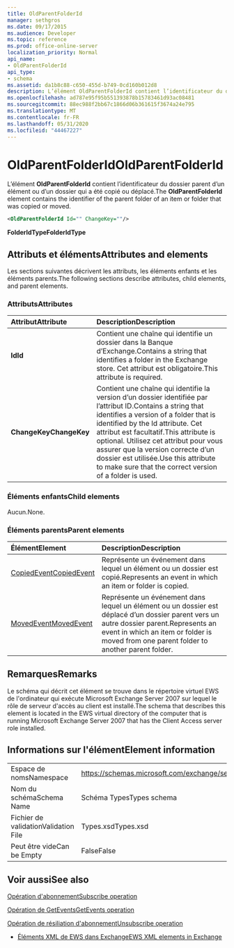 ```yaml
---
title: OldParentFolderId
manager: sethgros
ms.date: 09/17/2015
ms.audience: Developer
ms.topic: reference
ms.prod: office-online-server
localization_priority: Normal
api_name:
- OldParentFolderId
api_type:
- schema
ms.assetid: da1b8c88-c650-455d-b749-0cd160b012d8
description: L’élément OldParentFolderId contient l’identificateur du dossier parent d’un élément ou d’un dossier qui a été copié ou déplacé.
ms.openlocfilehash: ad787e95f95b551393878b15783461d93ac08481
ms.sourcegitcommit: 88ec988f2bb67c1866d06b361615f3674a24e795
ms.translationtype: MT
ms.contentlocale: fr-FR
ms.lasthandoff: 05/31/2020
ms.locfileid: "44467227"
---
```

# <a name="oldparentfolderid"></a><span data-ttu-id="1bd7b-103">OldParentFolderId</span><span class="sxs-lookup"><span data-stu-id="1bd7b-103">OldParentFolderId</span></span>

<span data-ttu-id="1bd7b-104">L’élément **OldParentFolderId** contient l’identificateur du dossier parent d’un élément ou d’un dossier qui a été copié ou déplacé.</span><span class="sxs-lookup"><span data-stu-id="1bd7b-104">The **OldParentFolderId** element contains the identifier of the parent folder of an item or folder that was copied or moved.</span></span> 
  
```xml
<OldParentFolderId Id="" ChangeKey=""/>
```

 <span data-ttu-id="1bd7b-105">**FolderIdType**</span><span class="sxs-lookup"><span data-stu-id="1bd7b-105">**FolderIdType**</span></span>
## <a name="attributes-and-elements"></a><span data-ttu-id="1bd7b-106">Attributs et éléments</span><span class="sxs-lookup"><span data-stu-id="1bd7b-106">Attributes and elements</span></span>

<span data-ttu-id="1bd7b-107">Les sections suivantes décrivent les attributs, les éléments enfants et les éléments parents.</span><span class="sxs-lookup"><span data-stu-id="1bd7b-107">The following sections describe attributes, child elements, and parent elements.</span></span>
  
### <a name="attributes"></a><span data-ttu-id="1bd7b-108">Attributs</span><span class="sxs-lookup"><span data-stu-id="1bd7b-108">Attributes</span></span>

|<span data-ttu-id="1bd7b-109">**Attribut**</span><span class="sxs-lookup"><span data-stu-id="1bd7b-109">**Attribute**</span></span>|<span data-ttu-id="1bd7b-110">**Description**</span><span class="sxs-lookup"><span data-stu-id="1bd7b-110">**Description**</span></span>|
|:-----|:-----|
|<span data-ttu-id="1bd7b-111">**Id**</span><span class="sxs-lookup"><span data-stu-id="1bd7b-111">**Id**</span></span> <br/> |<span data-ttu-id="1bd7b-112">Contient une chaîne qui identifie un dossier dans la Banque d’Exchange.</span><span class="sxs-lookup"><span data-stu-id="1bd7b-112">Contains a string that identifies a folder in the Exchange store.</span></span> <span data-ttu-id="1bd7b-113">Cet attribut est obligatoire.</span><span class="sxs-lookup"><span data-stu-id="1bd7b-113">This attribute is required.</span></span>  <br/> |
|<span data-ttu-id="1bd7b-114">**ChangeKey**</span><span class="sxs-lookup"><span data-stu-id="1bd7b-114">**ChangeKey**</span></span> <br/> |<span data-ttu-id="1bd7b-115">Contient une chaîne qui identifie la version d’un dossier identifiée par l’attribut ID.</span><span class="sxs-lookup"><span data-stu-id="1bd7b-115">Contains a string that identifies a version of a folder that is identified by the Id attribute.</span></span> <span data-ttu-id="1bd7b-116">Cet attribut est facultatif.</span><span class="sxs-lookup"><span data-stu-id="1bd7b-116">This attribute is optional.</span></span> <span data-ttu-id="1bd7b-117">Utilisez cet attribut pour vous assurer que la version correcte d’un dossier est utilisée.</span><span class="sxs-lookup"><span data-stu-id="1bd7b-117">Use this attribute to make sure that the correct version of a folder is used.</span></span>  <br/> |
   
### <a name="child-elements"></a><span data-ttu-id="1bd7b-118">Éléments enfants</span><span class="sxs-lookup"><span data-stu-id="1bd7b-118">Child elements</span></span>

<span data-ttu-id="1bd7b-119">Aucun.</span><span class="sxs-lookup"><span data-stu-id="1bd7b-119">None.</span></span>
  
### <a name="parent-elements"></a><span data-ttu-id="1bd7b-120">Éléments parents</span><span class="sxs-lookup"><span data-stu-id="1bd7b-120">Parent elements</span></span>

|<span data-ttu-id="1bd7b-121">**Élément**</span><span class="sxs-lookup"><span data-stu-id="1bd7b-121">**Element**</span></span>|<span data-ttu-id="1bd7b-122">**Description**</span><span class="sxs-lookup"><span data-stu-id="1bd7b-122">**Description**</span></span>|
|:-----|:-----|
|[<span data-ttu-id="1bd7b-123">CopiedEvent</span><span class="sxs-lookup"><span data-stu-id="1bd7b-123">CopiedEvent</span></span>](copiedevent.md) <br/> |<span data-ttu-id="1bd7b-124">Représente un événement dans lequel un élément ou un dossier est copié.</span><span class="sxs-lookup"><span data-stu-id="1bd7b-124">Represents an event in which an item or folder is copied.</span></span>  <br/> |
|[<span data-ttu-id="1bd7b-125">MovedEvent</span><span class="sxs-lookup"><span data-stu-id="1bd7b-125">MovedEvent</span></span>](movedevent.md) <br/> |<span data-ttu-id="1bd7b-126">Représente un événement dans lequel un élément ou un dossier est déplacé d’un dossier parent vers un autre dossier parent.</span><span class="sxs-lookup"><span data-stu-id="1bd7b-126">Represents an event in which an item or folder is moved from one parent folder to another parent folder.</span></span>  <br/> |
   
## <a name="remarks"></a><span data-ttu-id="1bd7b-127">Remarques</span><span class="sxs-lookup"><span data-stu-id="1bd7b-127">Remarks</span></span>

<span data-ttu-id="1bd7b-128">Le schéma qui décrit cet élément se trouve dans le répertoire virtuel EWS de l'ordinateur qui exécute Microsoft Exchange Server 2007 sur lequel le rôle de serveur d'accès au client est installé.</span><span class="sxs-lookup"><span data-stu-id="1bd7b-128">The schema that describes this element is located in the EWS virtual directory of the computer that is running Microsoft Exchange Server 2007 that has the Client Access server role installed.</span></span>
  
## <a name="element-information"></a><span data-ttu-id="1bd7b-129">Informations sur l'élément</span><span class="sxs-lookup"><span data-stu-id="1bd7b-129">Element information</span></span>

|||
|:-----|:-----|
|<span data-ttu-id="1bd7b-130">Espace de noms</span><span class="sxs-lookup"><span data-stu-id="1bd7b-130">Namespace</span></span>  <br/> |https://schemas.microsoft.com/exchange/services/2006/types  <br/> |
|<span data-ttu-id="1bd7b-131">Nom du schéma</span><span class="sxs-lookup"><span data-stu-id="1bd7b-131">Schema Name</span></span>  <br/> |<span data-ttu-id="1bd7b-132">Schéma Types</span><span class="sxs-lookup"><span data-stu-id="1bd7b-132">Types schema</span></span>  <br/> |
|<span data-ttu-id="1bd7b-133">Fichier de validation</span><span class="sxs-lookup"><span data-stu-id="1bd7b-133">Validation File</span></span>  <br/> |<span data-ttu-id="1bd7b-134">Types.xsd</span><span class="sxs-lookup"><span data-stu-id="1bd7b-134">Types.xsd</span></span>  <br/> |
|<span data-ttu-id="1bd7b-135">Peut être vide</span><span class="sxs-lookup"><span data-stu-id="1bd7b-135">Can be Empty</span></span>  <br/> |<span data-ttu-id="1bd7b-136">False</span><span class="sxs-lookup"><span data-stu-id="1bd7b-136">False</span></span>  <br/> |
   
## <a name="see-also"></a><span data-ttu-id="1bd7b-137">Voir aussi</span><span class="sxs-lookup"><span data-stu-id="1bd7b-137">See also</span></span>



[<span data-ttu-id="1bd7b-138">Opération d'abonnement</span><span class="sxs-lookup"><span data-stu-id="1bd7b-138">Subscribe operation</span></span>](subscribe-operation.md)
  
[<span data-ttu-id="1bd7b-139">Opération de GetEvents</span><span class="sxs-lookup"><span data-stu-id="1bd7b-139">GetEvents operation</span></span>](getevents-operation.md)
  
[<span data-ttu-id="1bd7b-140">Opération de résiliation d'abonnement</span><span class="sxs-lookup"><span data-stu-id="1bd7b-140">Unsubscribe operation</span></span>](unsubscribe-operation.md)


- [<span data-ttu-id="1bd7b-141">Éléments XML de EWS dans Exchange</span><span class="sxs-lookup"><span data-stu-id="1bd7b-141">EWS XML elements in Exchange</span></span>](ews-xml-elements-in-exchange.md)


